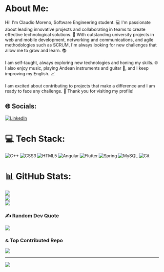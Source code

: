# About Me:
Hi! I'm Claudio Moreno, Software Engineering student. 💻 I'm passionate about leading innovative projects and collaborating in teams to create effective technological solutions. 🚀 With outstanding university projects in web and mobile development, networking and communications, and agile methodologies such as SCRUM, I'm always looking for new challenges that allow me to grow and learn. 📚<br><br>I am self-taught, always exploring new technologies and honing my skills. 🌐 I also enjoy music, playing Andean instruments and guitar 🎸, and I keep improving my English. 📈<br><br>I am excited about contributing to projects that make a difference and I am ready to face any challenge. 💪 Thank you for visiting my profile!<br>


## 🌐 Socials:
[![LinkedIn](https://img.shields.io/badge/LinkedIn-%230077B5.svg?logo=linkedin&logoColor=white)](https://linkedin.com/in/claudiomorenorosales) 

# 💻 Tech Stack:
![C++](https://img.shields.io/badge/c++-%2300599C.svg?style=for-the-badge&logo=c%2B%2B&logoColor=white) ![CSS3](https://img.shields.io/badge/css3-%231572B6.svg?style=for-the-badge&logo=css3&logoColor=white) ![HTML5](https://img.shields.io/badge/html5-%23E34F26.svg?style=for-the-badge&logo=html5&logoColor=white) ![Angular](https://img.shields.io/badge/angular-%23DD0031.svg?style=for-the-badge&logo=angular&logoColor=white) ![Flutter](https://img.shields.io/badge/Flutter-%2302569B.svg?style=for-the-badge&logo=Flutter&logoColor=white) ![Spring](https://img.shields.io/badge/spring-%236DB33F.svg?style=for-the-badge&logo=spring&logoColor=white) ![MySQL](https://img.shields.io/badge/mysql-4479A1.svg?style=for-the-badge&logo=mysql&logoColor=white) ![Git](https://img.shields.io/badge/git-%23F05033.svg?style=for-the-badge&logo=git&logoColor=white) 

# 📊 GitHub Stats:
![](https://github-readme-stats.vercel.app/api?username=yasperht&theme=tokyonight&hide_border=false&include_all_commits=false&count_private=false)<br/>
![](https://github-readme-streak-stats.herokuapp.com/?user=yasperht&theme=tokyonight&hide_border=false)<br/>
![](https://github-readme-stats.vercel.app/api/top-langs/?username=yasperht&theme=tokyonight&hide_border=false&include_all_commits=false&count_private=false&layout=compact)

### ✍️ Random Dev Quote
![](https://quotes-github-readme.vercel.app/api?type=horizontal&theme=tokyonight)

### 🔝 Top Contributed Repo
![](https://github-contributor-stats.vercel.app/api?username=yasperht&limit=5&theme=github_dark&combine_all_yearly_contributions=true)

---
[![](https://visitcount.itsvg.in/api?id=yasperht&icon=0&color=0)](https://visitcount.itsvg.in)

<!-- Proudly created with GPRM ( https://gprm.itsvg.in ) -->
